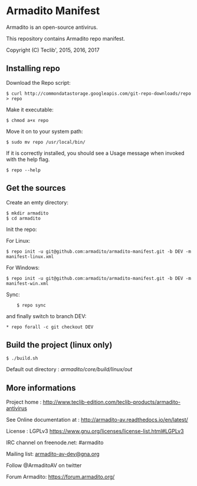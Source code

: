 # Armadito Manifest #

Armadito is an open-source antivirus.

This repository contains Armadito repo manifest.

Copyright (C) Teclib', 2015, 2016, 2017

## Installing repo ##

Download the Repo script:

    $ curl http://commondatastorage.googleapis.com/git-repo-downloads/repo > repo

Make it executable:

    $ chmod a+x repo

Move it on to your system path:

    $ sudo mv repo /usr/local/bin/

If it is correctly installed, you should see a Usage message when invoked
with the help flag.

    $ repo --help

## Get the sources ##

Create an emty directory:

	$ mkdir armadito
	$ cd armadito

Init the repo:

For Linux:

	$ repo init -u git@github.com:armadito/armadito-manifest.git -b DEV -m manifest-linux.xml

For Windows:

	$ repo init -u git@github.com:armadito/armadito-manifest.git -b DEV -m manifest-win.xml

Sync:

        $ repo sync
	
and finally switch to branch DEV:

	* repo forall -c git checkout DEV


## Build the project (linux only) ##

	$ ./build.sh

Default out directory : *armadito/core/build/linux/out*

## More informations ##

Project home : http://www.teclib-edition.com/teclib-products/armadito-antivirus
 
See Online documentation at : http://armadito-av.readthedocs.io/en/latest/
 
License : LGPLv3 https://www.gnu.org/licenses/license-list.html#LGPLv3
 
IRC channel on freenode.net: #armadito
 
Mailing list: armadito-av-dev@gna.org
 
Follow @ArmaditoAV on twitter
 
Forum Armadito: https://forum.armadito.org/
